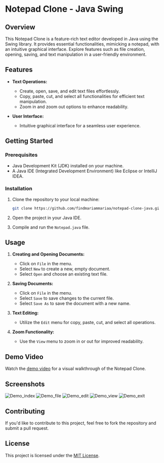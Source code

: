 # Notepad Clone - Java Swing

## Overview

This Notepad Clone is a feature-rich text editor developed in Java using the Swing library. It provides essential functionalities, mimicking a notepad, with an intuitive graphical interface. Explore features such as file creation, opening, saving, and text manipulation in a user-friendly environment.

## Features

- **Text Operations:**
  - Create, open, save, and edit text files effortlessly.
  - Copy, paste, cut, and select all functionalities for efficient text manipulation.
  - Zoom in and zoom out options to enhance readability.

- **User Interface:**
  - Intuitive graphical interface for a seamless user experience.

## Getting Started

### Prerequisites

- Java Development Kit (JDK) installed on your machine.
- A Java IDE (Integrated Development Environment) like Eclipse or IntelliJ IDEA.

### Installation

1. Clone the repository to your local machine:

   ```bash
   git clone https://github.com/findmariammariaa/notepad-clone-java.git
   ```

2. Open the project in your Java IDE.

3. Compile and run the `Notepad.java` file.

## Usage

1. **Creating and Opening Documents:**
   - Click on `File` in the menu.
   - Select `New` to create a new, empty document.
   - Select `Open` and choose an existing text file.

2. **Saving Documents:**
   - Click on `File` in the menu.
   - Select `Save` to save changes to the current file.
   - Select `Save As` to save the document with a new name.

3. **Text Editing:**
   - Utilize the `Edit` menu for copy, paste, cut, and select all operations.

4. **Zoom Functionality:**
   - Use the `View` menu to zoom in or out for improved readability.

## Demo Video

Watch the [demo video](https://youtu.be/KjdqR7LFotM) for a visual walkthrough of the Notepad Clone.

## Screenshots

![Demo_index](E:\NotepadClone\MainPackage\demoImages\index.jpeg)
![Demo_file](E:\NotepadClone\MainPackage\demoImages\file.jpeg)
![Demo_edit](E:\NotepadClone\MainPackage\demoImages\edit.jpeg)
![Demo_view](E:\NotepadClone\MainPackage\demoImages\view.jpeg)
![Demo_exit](E:\NotepadClone\MainPackage\demoImages\exit.jpeg)

## Contributing

If you'd like to contribute to this project, feel free to fork the repository and submit a pull request.

## License

This project is licensed under the [MIT License](LICENSE).
